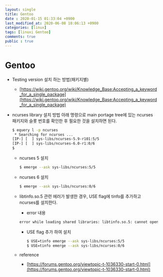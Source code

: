 ```yaml
---
layout: single
title: Gentoo
date : 2020-01-15 01:33:04 +0900
last_modified_at: 2020-06-08 18:06:13 +0900
categories: [linux]
tags: [linuxi Gentoo]
comments: true
public : true
---
```


# Gentoo
* Testing version 설치 하는 방법(패키지별)
  * [https://wiki.gentoo.org/wiki/Knowledge_Base:Accepting_a_keyword_for_a_single_package](https://wiki.gentoo.org/wiki/Knowledge_Base:Accepting_a_keyword_for_a_single_package)
* ncurses library 설치 방법
 아래 명령으로 main portage tree에 있는 ncurses 패키지와 슬롯 번호를 확인한 후
 필요한 것을 설치하면 된다.

    ```bash
    $ equery l -p ncurses
     * Searching for ncurses ...
    [IP-] [  ] sys-libs/ncurses-5.9-r101:5/5
    [IP-] [  ] sys-libs/ncurses-6.0-r1:0/6
    $
    ```

  * ncurses 5 설치

    ```bash
    $ emerge --ask sys-libs/ncurses:5/5
    ```

  * ncurses 6 설치

    ```bash
    $ emerge --ask sys-libs/ncurses:0/6
    ```

  * libtinfo.so.5 관련 에러가 발생한 경우, USE flag에 tinfo를 추가하고 ncurses를 설치한다.
    * error 내용
    ```bash
    error while loading shared libraries: libtinfo.so.5: cannot open shared object file: No such file or directory
    ```
    * USE flag 추가 하여 설치
        ```bash
        $ USE=tinfo emerge --ask sys-libs/ncurses:5/5
        $ USE=tinfo emerge --ask sys-libs/ncurses:0/6
        ```


  * reference
    * [https://forums.gentoo.org/viewtopic-t-1036330-start-0.html](https://forums.gentoo.org/viewtopic-t-1036330-start-0.html)



